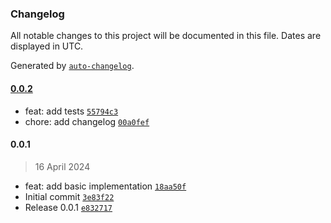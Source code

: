 ### Changelog

All notable changes to this project will be documented in this file. Dates are displayed in UTC.

Generated by [`auto-changelog`](https://github.com/CookPete/auto-changelog).

#### [0.0.2](https://github.com/the-minimal/error/compare/0.0.1...0.0.2)

- feat: add tests [`55794c3`](https://github.com/the-minimal/error/commit/55794c3dd22ada3836e00243f3b08da1a2477d33)
- chore: add changelog [`00a0fef`](https://github.com/the-minimal/error/commit/00a0fef21ea93f5fcb1578036fab946b65163968)

#### 0.0.1

> 16 April 2024

- feat: add basic implementation [`18aa50f`](https://github.com/the-minimal/error/commit/18aa50f230ff687da422e39102701a0aafe9201f)
- Initial commit [`3e83f22`](https://github.com/the-minimal/error/commit/3e83f22f20108b4ca8dcbd9ab0ebcf43ec77f051)
- Release 0.0.1 [`e832717`](https://github.com/the-minimal/error/commit/e8327173e4faad21bf3b49cbe65c061102bd6757)
